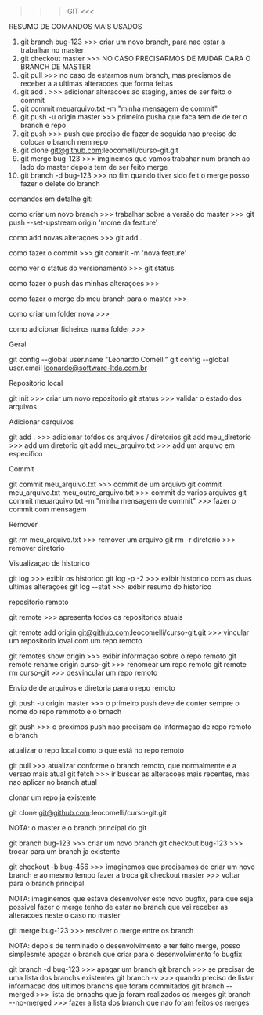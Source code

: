 >>> GIT <<<

RESUMO DE COMANDOS MAIS USADOS

1. git branch bug-123 >>> criar um novo branch,  para nao estar a trabalhar no master
2. git checkout master >>> NO CASO PRECISARMOS DE MUDAR OARA O BRANCH DE MASTER
3. git pull >>> no caso de estarmos num branch,  mas precismos de receber a a ultimas alteracoes que forma feitas
4. git add .  >>> adicionar alteracoes ao staging,  antes de ser feito o commit
5. git commit meuarquivo.txt -m "minha mensagem de commit"
6. git push -u origin master >>> primeiro pusha que faca tem de de ter o branch e repo
7. git push  >>> push que preciso de fazer de seguida nao preciso de colocar o branch nem repo
8. git clone git@github.com:leocomelli/curso-git.git
9. git merge bug-123 >>> imginemos que vamos trabahar num branch ao lado do master depois tem de ser feito merge
10. git branch -d bug-123 >>> no fim quando tiver sido feit o merge posso fazer o delete do branch





comandos em detalhe git:

como criar um novo branch >>> 
trabalhar sobre a versão do master >>> git push --set-upstream origin 'mome da feature'

como add novas alteraçoes >>> git add .

como fazer o commit >>> git commit -m 'nova feature'

como ver o status do versionamento >>>  git status

como fazer o push das minhas alteraçoes >>>

como fazer o merge do meu branch para o master >>>

como criar um folder nova >>>

como adicionar ficheiros numa folder >>>

Geral

git config --global user.name "Leonardo Comelli"
git config --global user.email leonardo@software-ltda.com.br

Repositorio local

git init >>> criar um novo repositorio
git status >>> validar o estado dos arquivos

Adicionar oarquivos

git add . >>> adicionar tofdos os arquivos / diretorios
git add meu_diretorio >>> add um diretorio 
git add meu_arquivo.txt >>> add um arquivo em especifico


Commit

git commit meu_arquivo.txt  >>> commit de um arquivo
git commit meu_arquivo.txt meu_outro_arquivo.txt >>> commit de varios arquivos
git commit meuarquivo.txt -m "minha mensagem de commit" >>> fazer o commit com mensagem

Remover

git rm meu_arquivo.txt >>> remover um arquivo
git rm -r diretorio >>> remover diretorio

Visualizaçao de historico

git log >>> exibir os historico
git log -p -2 >>> exibir historico com as duas ultimas alteraçoes
git log --stat >>> exibir resumo do historico

repositorio remoto

git remote >>> apresenta todos os repositorios atuais

git remote add origin git@github.com:leocomelli/curso-git.git >>> vincular um repositorio loval com um repo remoto

git remotes show origin >>> exibir informaçao sobre o repo remoto
git remote rename origin curso-git >>> renomear um repo remoto
git remote rm curso-git >>> desvincular um repo remoto

Envio de de arquivos e diretoria para o repo remoto

git push -u origin master >>> o primeiro push deve de conter sempre o nome do repo remmoto e o brnach 

git push >>> o proximos push nao precisam da informaçao de repo remoto e branch

atualizar o repo local como o que está no repo remoto

git pull >>> atualizar conforme o branch remoto, que normalmente é a versao mais atual
git fetch >>> ir buscar as alteracoes mais recentes, mas nao aplicar no branch atual

clonar um repo ja existente

git clone git@github.com:leocomelli/curso-git.git

NOTA: o master e o branch principal do git

git branch bug-123 >>> criar um novo branch
git checkout bug-123 >>> trocar para um branch ja existente

git checkout -b bug-456 >>> imaginemos que precisamos de criar um novo branch e ao mesmo tempo fazer a troca
git checkout master >>> voltar para o branch principal

NOTA: imaginemos que estava  desenvolver este novo bugfix, para que seja possivel fazer o merge tenho de estar no branch que vai receber as alteracoes neste o caso no master

git merge bug-123 >>> resolver o merge entre os branch


NOTA: depois de terminado o desenvolvimento e ter feito merge,  posso simplesmte apagar o branch que criar para o desenvolvimento fo bugfix

git branch -d bug-123 >>> apagar um branch
git branch >>> se precisar de uma lista dos branchs existentes
git branch -v >>> quando preciso de listar informacao dos ultimos branchs que foram commitados
git branch --merged >>>  lista de brnachs que ja foram realizados os merges
git branch --no-merged >>> fazer a lista dos branch que nao foram feitos os merges

















